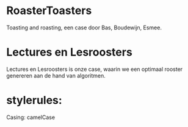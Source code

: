 # RoasterToasters
Toasting and roasting, een case door Bas, Boudewijn, Esmee. 

# Lectures en Lesroosters
Lectures en Lesroosters is onze case, waarin we een optimaal rooster
genereren aan de hand van algoritmen.

# stylerules:
Casing: camelCase
